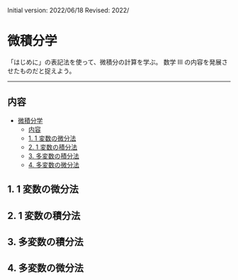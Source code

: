 Initial version: 2022/06/18
Revised: 2022/

# 微積分学

「はじめに」の表記法を使って、微積分の計算を学ぶ。
数学 Ⅲ の内容を発展させたものだと捉えよう。

---

## 内容

- [微積分学](#微積分学)
  - [内容](#内容)
  - [1. 1 変数の微分法](#1-1-変数の微分法)
  - [2. 1 変数の積分法](#2-1-変数の積分法)
  - [3. 多変数の積分法](#3-多変数の積分法)
  - [4. 多変数の微分法](#4-多変数の微分法)

## 1. 1 変数の微分法

## 2. 1 変数の積分法

## 3. 多変数の積分法

## 4. 多変数の微分法
